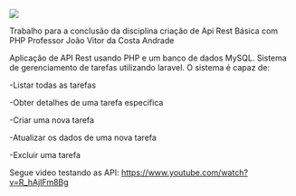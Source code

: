 <a href="https://twitter.com/home"><img src="https://cdn.discordapp.com/attachments/1125487567257739356/1125950651155881984/1200px-Laravel.svg_preview_rev_1.png"></a>

Trabalho para a conclusão da disciplina criação de  Api Rest Básica  com PHP
Professor João Vitor da Costa Andrade

Aplicação de API Rest usando PHP  e um banco de dados MySQL. Sistema de gerenciamento de tarefas utilizando laravel. O sistema é capaz de:

-Listar todas as tarefas

-Obter detalhes de uma tarefa especifica

-Criar uma nova tarefa

-Atualizar os dados de uma nova tarefa

-Excluir uma tarefa

Segue video testando as API:
https://www.youtube.com/watch?v=R_hAjIFm8Bg
